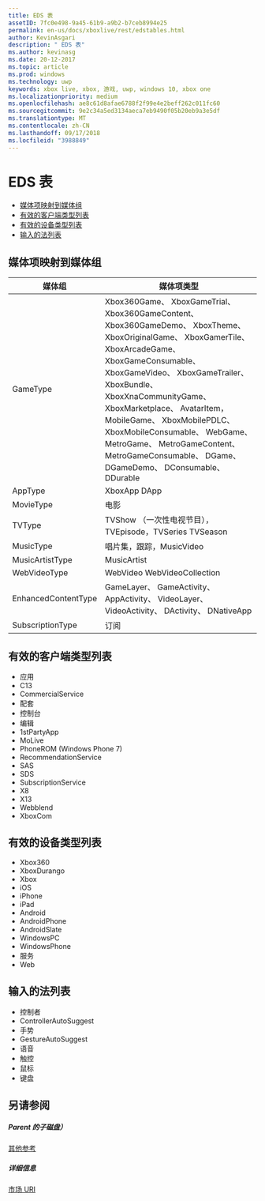 ```yaml
---
title: EDS 表
assetID: 7fc0e498-9a45-61b9-a9b2-b7ceb8994e25
permalink: en-us/docs/xboxlive/rest/edstables.html
author: KevinAsgari
description: " EDS 表"
ms.author: kevinasg
ms.date: 20-12-2017
ms.topic: article
ms.prod: windows
ms.technology: uwp
keywords: xbox live, xbox, 游戏, uwp, windows 10, xbox one
ms.localizationpriority: medium
ms.openlocfilehash: ae8c61d8afae6788f2f99e4e2beff262c011fc60
ms.sourcegitcommit: 9e2c34a5ed3134aeca7eb9490f05b20eb9a3e5df
ms.translationtype: MT
ms.contentlocale: zh-CN
ms.lasthandoff: 09/17/2018
ms.locfileid: "3988849"
---
```

# <a name="eds-tables"></a>EDS 表

  * [媒体项映射到媒体组](#ID4EQ)
  * [有效的客户端类型列表](#ID4EFD)
  * [有效的设备类型列表](#ID4EPE)
  * [输入的法列表](#ID4ERF)

<a id="ID4EQ"></a>


## <a name="media-group-to-media-item-map"></a>媒体项映射到媒体组

| 媒体组| 媒体项类型| 
| --- | --- |
| GameType| Xbox360Game、 XboxGameTrial、 Xbox360GameContent、 Xbox360GameDemo、 XboxTheme、 XboxOriginalGame、 XboxGamerTile、 XboxArcadeGame、 XboxGameConsumable、 XboxGameVideo、 XboxGameTrailer、 XboxBundle、 XboxXnaCommunityGame、 XboxMarketplace、 AvatarItem，MobileGame、 XboxMobilePDLC、 XboxMobileConsumable、 WebGame、 MetroGame、 MetroGameContent、 MetroGameConsumable、 DGame、 DGameDemo、 DConsumable、 DDurable|
| AppType| XboxApp DApp|
| MovieType| 电影|
| TVType| TVShow （一次性电视节目），TVEpisode，TVSeries TVSeason|
| MusicType| 唱片集，跟踪，MusicVideo|
| MusicArtistType| MusicArtist|
| WebVideoType| WebVideo WebVideoCollection|
| EnhancedContentType| GameLayer、 GameActivity、 AppActivity、 VideoLayer、 VideoActivity、 DActivity、 DNativeApp|
| SubscriptionType| 订阅|

<a id="ID4EFD"></a>


## <a name="valid-client-type-list"></a>有效的客户端类型列表

   * 应用
   * C13
   * CommercialService
   * 配套
   * 控制台
   * 编辑
   * 1stPartyApp
   * MoLive
   * PhoneROM (Windows Phone 7)
   * RecommendationService
   * SAS
   * SDS
   * SubscriptionService
   * X8
   * X13
   * Webblend
   * XboxCom

<a id="ID4EPE"></a>


## <a name="valid-device-type-list"></a>有效的设备类型列表

   * Xbox360
   * XboxDurango
   * Xbox
   * iOS
   * iPhone
   * iPad
   * Android
   * AndroidPhone
   * AndroidSlate
   * WindowsPC
   * WindowsPhone
   * 服务
   * Web

<a id="ID4ERF"></a>


## <a name="input-method-list"></a>输入的法列表

   * 控制者
   * ControllerAutoSuggest
   * 手势
   * GestureAutoSuggest
   * 语音
   * 触控
   * 鼠标
   * 键盘

<a id="ID4EJG"></a>


## <a name="see-also"></a>另请参阅

<a id="ID4ELG"></a>


##### <a name="parent"></a>Parent 的子磁盘）  

[其他参考](atoc-xboxlivews-reference-additional.md)


<a id="ID4EXG"></a>


##### <a name="further-information"></a>详细信息

[市场 URI](../uri/marketplace/atoc-reference-marketplace.md)
